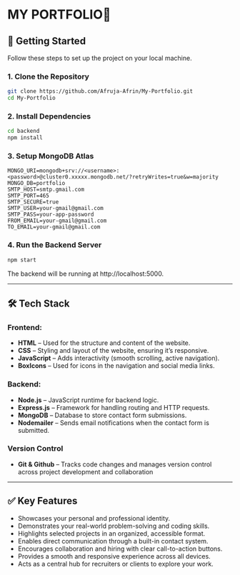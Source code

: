 

# MY PORTFOLIO🏫

## 🚀 Getting Started

Follow these steps to set up the project on your local machine.

### 1. Clone the Repository

```bash
git clone https://github.com/Afruja-Afrin/My-Portfolio.git
cd My-Portfolio
```

### 2. Install Dependencies

```bash
cd backend
npm install
```

### 3. Setup MongoDB Atlas

```
MONGO_URI=mongodb+srv://<username>:<password>@cluster0.xxxxx.mongodb.net/?retryWrites=true&w=majority
MONGO_DB=portfolio
SMTP_HOST=smtp.gmail.com
SMTP_PORT=465
SMTP_SECURE=true
SMTP_USER=your-gmail@gmail.com
SMTP_PASS=your-app-password
FROM_EMAIL=your-gmail@gmail.com
TO_EMAIL=your-gmail@gmail.com
```

### 4. Run the Backend Server

```bash
npm start
```

The backend will be running at http://localhost:5000.

---

## 🛠️ Tech Stack

### Frontend:
- **HTML** – Used for the structure and content of the website.
- **CSS** – Styling and layout of the website, ensuring it’s responsive.
- **JavaScript** – Adds interactivity (smooth scrolling, active navigation).
- **BoxIcons** – Used for icons in the navigation and social media links.

### Backend:
- **Node.js** – JavaScript runtime for backend logic.
- **Express.js** – Framework for handling routing and HTTP requests.
- **MongoDB** – Database to store contact form submissions.
- **Nodemailer** – Sends email notifications when the contact form is submitted.

### Version Control
- **Git & Github** – Tracks code changes and manages version control across project development and collaboration

---

## ✅ Key Features

- Showcases your personal and professional identity.
- Demonstrates your real-world problem-solving and coding skills.
- Highlights selected projects in an organized, accessible format.
- Enables direct communication through a built-in contact system.
- Encourages collaboration and hiring with clear call-to-action buttons.
- Provides a smooth and responsive experience across all devices.
- Acts as a central hub for recruiters or clients to explore your work.
